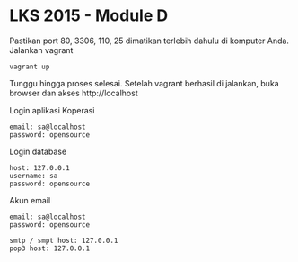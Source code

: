 # LKS 2015 - Module D

Pastikan port 80, 3306, 110, 25 dimatikan terlebih dahulu di komputer Anda.
Jalankan vagrant

```
vagrant up
```

Tunggu hingga proses selesai. Setelah vagrant berhasil di jalankan, buka browser dan akses http://localhost

Login aplikasi Koperasi
```
email: sa@localhost
password: opensource
```

Login database
```
host: 127.0.0.1
username: sa
password: opensource
```

Akun email
```
email: sa@localhost
password: opensource

smtp / smpt host: 127.0.0.1
pop3 host: 127.0.0.1
```
